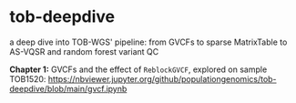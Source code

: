 # tob-deepdive
a deep dive into TOB-WGS' pipeline: from GVCFs to sparse MatrixTable to AS-VQSR and random forest variant QC

**Chapter 1:** GVCFs and the effect of `ReblockGVCF`, explored on sample TOB1520:
https://nbviewer.jupyter.org/github/populationgenomics/tob-deepdive/blob/main/gvcf.ipynb


